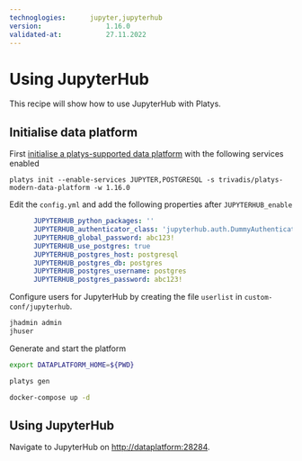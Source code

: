 ```yaml
---
technoglogies:      jupyter,jupyterhub
version:				1.16.0
validated-at:			27.11.2022
---
```


# Using JupyterHub

This recipe will show how to use JupyterHub with Platys.

## Initialise data platform

First [initialise a platys-supported data platform](../documentation/getting-started) with the following services enabled

```
platys init --enable-services JUPYTER,POSTGRESQL -s trivadis/platys-modern-data-platform -w 1.16.0
```

Edit the `config.yml` and add the following properties after `JUPYTERHUB_enable`

```yaml
      JUPYTERHUB_python_packages: ''
      JUPYTERHUB_authenticator_class: 'jupyterhub.auth.DummyAuthenticator' 
      JUPYTERHUB_global_password: abc123!
      JUPYTERHUB_use_postgres: true
      JUPYTERHUB_postgres_host: postgresql
      JUPYTERHUB_postgres_db: postgres
      JUPYTERHUB_postgres_username: postgres
      JUPYTERHUB_postgres_password: abc123!
```

Configure users for JupyterHub by creating the file `userlist` in `custom-conf/jupyterhub`. 

```bash
jhadmin	admin
jhuser
```

Generate and start the platform

```bash
export DATAPLATFORM_HOME=${PWD}

platys gen

docker-compose up -d
```
 
## Using JupyterHub

Navigate to JupyterHub on <http://dataplatform:28284>. 

